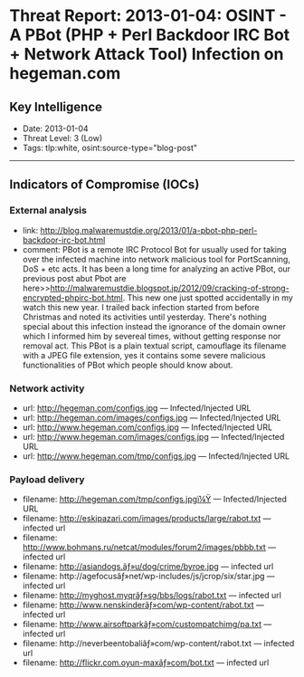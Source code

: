# Threat Report: 2013-01-04: OSINT - A PBot (PHP + Perl Backdoor IRC Bot + Network Attack Tool) Infection on hegeman.com


## Key Intelligence
* Date: 2013-01-04
* Threat Level: 3 (Low)
* Tags: tlp:white, osint:source-type="blog-post"

---

## Indicators of Compromise (IOCs)
### External analysis
* link: http://blog.malwaremustdie.org/2013/01/a-pbot-php-perl-backdoor-irc-bot.html
* comment: PBot is a remote IRC Protocol Bot for usually used for taking over the infected machine into network malicious tool for PortScanning, DoS + etc acts.
It has been a long time for analyzing an active PBot, our previous post abut Pbot are here>>http://malwaremustdie.blogspot.jp/2012/09/cracking-of-strong-encrypted-phpirc-bot.html. This new one just spotted accidentally in my watch this new year. I trailed back infection started from before Christmas and noted its activities until yesterday. There's nothing special about this infection instead the ignorance of the domain owner which I informed him by severeal times, without getting response nor removal act.
This PBot is a plain textual script, camouflage its filename with a JPEG file extension, yes it contains some severe malicious functionalities of PBot which people should know about.

### Network activity
* url: http://hegeman.com/configs.jpg — Infected/Injected URL
* url: http://hegeman.com/images/configs.jpg — Infected/Injected URL
* url: http://www.hegeman.com/configs.jpg — Infected/Injected URL
* url: http://www.hegeman.com/images/configs.jpg — Infected/Injected URL
* url: http://www.hegeman.com/tmp/configs.jpg — Infected/Injected URL

### Payload delivery
* filename: http://hegeman.com/tmp/configs.jpgï¼Ÿ — Infected/Injected URL
* filename: http://eskipazari.com/images/products/large/rabot.txt — infected url
* filename: http://www.bohmans.ru/netcat/modules/forum2/images/pbbb.txt — infected url
* filename: http://asiandogs.ãƒ»u/dog/crime/byroe.jpg — infected url
* filename: http://agefocusãƒ»net/wp-includes/js/jcrop/six/star.jpg — infected url
* filename: http://myghost.myqrãƒ»sg/bbs/logs/rabot.txt — infected url
* filename: http://www.nenskinderãƒ»com/wp-content/rabot.txt — infected url
* filename: http://www.airsoftparkãƒ»com/custompatchimg/pa.txt — infected url
* filename: http://neverbeentobaliãƒ»com/wp-content/rabot.txt — infected url
* filename: http://flickr.com.oyun-maxãƒ»com/bot.txt — infected url
